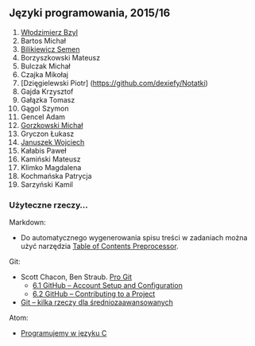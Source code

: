 ## Języki programowania, 2015/16

1. [Włodzimierz Bzyl](https://github.com/egzamin/jp)
1. Bartos Michał
1. [Bilikiewicz Semen](https://github.com/sbilikiewicz/cw)
1. Borzyszkowski Mateusz
1. Bulczak Michał
1. Czajka Mikołaj
1. [Dzięgielewski Piotr] (https://github.com/dexiefy/Notatki)
1. Gajda Krzysztof
1. Gałązka Tomasz
1. Gągol Szymon
1. Gencel Adam
1. [Gorzkowski Michał](https://github.com/mgorzkowski)
1. Gryczon Łukasz
1. [Januszek Wojciech](https://github.com/wojsamjan/xxx)
1. Kałabis Paweł
1. Kamiński Mateusz
1. Klimko Magdalena
1. Kochmańska Patrycja
1. Sarzyński Kamil


### Użyteczne rzeczy…

Markdown:

* Do automatycznego wygenerowania spisu treści w zadaniach można użyć narzędzia
[Table of Contents Preprocessor](https://github.com/aslushnikov/table-of-contents-preprocessor).

Git:

* Scott Chacon, Ben Straub. [Pro Git](https://git-scm.com/book/en/v2)
  - [6.1 GitHub – Account Setup and Configuration](https://git-scm.com/book/en/v2/GitHub-Account-Setup-and-Configuration)
  - [6.2 GitHub – Contributing to a Project](https://git-scm.com/book/en/v2/GitHub-Contributing-to-a-Project)
* [Git – kilka rzeczy dla średniozaawansowanych](Git_intermediate.md)

Atom:

* [Programujemy w języku C](c-atom.md)
